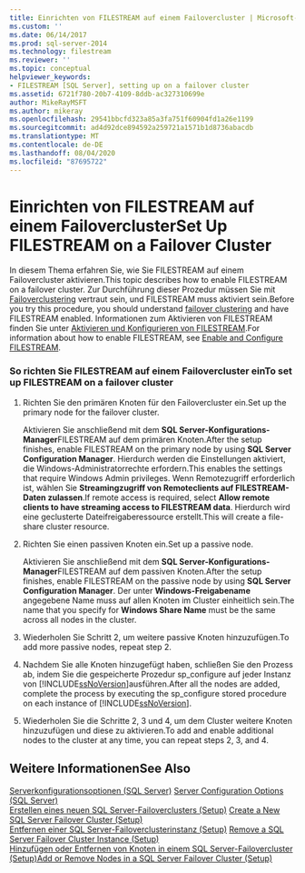 ```yaml
---
title: Einrichten von FILESTREAM auf einem Failovercluster | Microsoft-Dokumentation
ms.custom: ''
ms.date: 06/14/2017
ms.prod: sql-server-2014
ms.technology: filestream
ms.reviewer: ''
ms.topic: conceptual
helpviewer_keywords:
- FILESTREAM [SQL Server], setting up on a failover cluster
ms.assetid: 6721f780-20b7-4109-8ddb-ac327310699e
author: MikeRayMSFT
ms.author: mikeray
ms.openlocfilehash: 29541bbcfd323a85a3fa751f60904fd1a26e1199
ms.sourcegitcommit: ad4d92dce894592a259721a1571b1d8736abacdb
ms.translationtype: MT
ms.contentlocale: de-DE
ms.lasthandoff: 08/04/2020
ms.locfileid: "87695722"
---
```

# <a name="set-up-filestream-on-a-failover-cluster"></a><span data-ttu-id="5724e-102">Einrichten von FILESTREAM auf einem Failovercluster</span><span class="sxs-lookup"><span data-stu-id="5724e-102">Set Up FILESTREAM on a Failover Cluster</span></span>
  <span data-ttu-id="5724e-103">In diesem Thema erfahren Sie, wie Sie FILESTREAM auf einem Failovercluster aktivieren.</span><span class="sxs-lookup"><span data-stu-id="5724e-103">This topic describes how to enable FILESTREAM on a failover cluster.</span></span> <span data-ttu-id="5724e-104">Zur Durchführung dieser Prozedur müssen Sie mit [Failoverclustering](../../sql-server/failover-clusters/windows/always-on-failover-cluster-instances-sql-server.md) vertraut sein, und FILESTREAM muss aktiviert sein.</span><span class="sxs-lookup"><span data-stu-id="5724e-104">Before you try this procedure, you should understand [failover clustering](../../sql-server/failover-clusters/windows/always-on-failover-cluster-instances-sql-server.md) and have FILESTREAM enabled.</span></span> <span data-ttu-id="5724e-105">Informationen zum Aktivieren von FILESTREAM finden Sie unter [Aktivieren und Konfigurieren von FILESTREAM](enable-and-configure-filestream.md).</span><span class="sxs-lookup"><span data-stu-id="5724e-105">For information about how to enable FILESTREAM, see [Enable and Configure FILESTREAM](enable-and-configure-filestream.md).</span></span>  
  
### <a name="to-set-up-filestream-on-a-failover-cluster"></a><span data-ttu-id="5724e-106">So richten Sie FILESTREAM auf einem Failovercluster ein</span><span class="sxs-lookup"><span data-stu-id="5724e-106">To set up FILESTREAM on a failover cluster</span></span>  
  
1.  <span data-ttu-id="5724e-107">Richten Sie den primären Knoten für den Failovercluster ein.</span><span class="sxs-lookup"><span data-stu-id="5724e-107">Set up the primary node for the failover cluster.</span></span>  
  
     <span data-ttu-id="5724e-108">Aktivieren Sie anschließend mit dem **SQL Server-Konfigurations-Manager**FILESTREAM auf dem primären Knoten.</span><span class="sxs-lookup"><span data-stu-id="5724e-108">After the setup finishes, enable FILESTREAM on the primary node by using **SQL Server Configuration Manager**.</span></span> <span data-ttu-id="5724e-109">Hierdurch werden die Einstellungen aktiviert, die Windows-Administratorrechte erfordern.</span><span class="sxs-lookup"><span data-stu-id="5724e-109">This enables the settings that require Windows Admin privileges.</span></span> <span data-ttu-id="5724e-110">Wenn Remotezugriff erforderlich ist, wählen Sie **Streamingzugriff von Remoteclients auf FILESTREAM-Daten zulassen**.</span><span class="sxs-lookup"><span data-stu-id="5724e-110">If remote access is required, select **Allow remote clients to have streaming access to FILESTREAM data**.</span></span> <span data-ttu-id="5724e-111">Hierdurch wird eine geclusterte Dateifreigaberessource erstellt.</span><span class="sxs-lookup"><span data-stu-id="5724e-111">This will create a file-share cluster resource.</span></span>  
  
2.  <span data-ttu-id="5724e-112">Richten Sie einen passiven Knoten ein.</span><span class="sxs-lookup"><span data-stu-id="5724e-112">Set up a passive node.</span></span>  
  
     <span data-ttu-id="5724e-113">Aktivieren Sie anschließend mit dem **SQL Server-Konfigurations-Manager**FILESTREAM auf dem passiven Knoten.</span><span class="sxs-lookup"><span data-stu-id="5724e-113">After the setup finishes, enable FILESTREAM on the passive node by using **SQL Server Configuration Manager**.</span></span> <span data-ttu-id="5724e-114">Der unter **Windows-Freigabename** angegebene Name muss auf allen Knoten im Cluster einheitlich sein.</span><span class="sxs-lookup"><span data-stu-id="5724e-114">The name that you specify for **Windows Share Name** must be the same across all nodes in the cluster.</span></span>  
  
3.  <span data-ttu-id="5724e-115">Wiederholen Sie Schritt 2, um weitere passive Knoten hinzuzufügen.</span><span class="sxs-lookup"><span data-stu-id="5724e-115">To add more passive nodes, repeat step 2.</span></span>  
  
4.  <span data-ttu-id="5724e-116">Nachdem Sie alle Knoten hinzugefügt haben, schließen Sie den Prozess ab, indem Sie die gespeicherte Prozedur sp_configure auf jeder Instanz von [!INCLUDE[ssNoVersion](../../includes/ssnoversion-md.md)]ausführen.</span><span class="sxs-lookup"><span data-stu-id="5724e-116">After all the nodes are added, complete the process by executing the sp_configure stored procedure on each instance of [!INCLUDE[ssNoVersion](../../includes/ssnoversion-md.md)].</span></span>  
  
5.  <span data-ttu-id="5724e-117">Wiederholen Sie die Schritte 2, 3 und 4, um dem Cluster weitere Knoten hinzuzufügen und diese zu aktivieren.</span><span class="sxs-lookup"><span data-stu-id="5724e-117">To add and enable additional nodes to the cluster at any time, you can repeat steps 2, 3, and 4.</span></span>  
  
## <a name="see-also"></a><span data-ttu-id="5724e-118">Weitere Informationen</span><span class="sxs-lookup"><span data-stu-id="5724e-118">See Also</span></span>  
 <span data-ttu-id="5724e-119">[Serverkonfigurationsoptionen &#40;SQL Server&#41;](../../database-engine/configure-windows/server-configuration-options-sql-server.md) </span><span class="sxs-lookup"><span data-stu-id="5724e-119">[Server Configuration Options &#40;SQL Server&#41;](../../database-engine/configure-windows/server-configuration-options-sql-server.md) </span></span>  
 <span data-ttu-id="5724e-120">[Erstellen eines neuen SQL Server-Failoverclusters &#40;Setup&#41;](../../sql-server/failover-clusters/install/create-a-new-sql-server-failover-cluster-setup.md) </span><span class="sxs-lookup"><span data-stu-id="5724e-120">[Create a New SQL Server Failover Cluster &#40;Setup&#41;](../../sql-server/failover-clusters/install/create-a-new-sql-server-failover-cluster-setup.md) </span></span>  
 <span data-ttu-id="5724e-121">[Entfernen einer SQL Server-Failoverclusterinstanz &#40;Setup&#41;](../../sql-server/failover-clusters/install/remove-a-sql-server-failover-cluster-instance-setup.md) </span><span class="sxs-lookup"><span data-stu-id="5724e-121">[Remove a SQL Server Failover Cluster Instance &#40;Setup&#41;](../../sql-server/failover-clusters/install/remove-a-sql-server-failover-cluster-instance-setup.md) </span></span>  
 [<span data-ttu-id="5724e-122">Hinzufügen oder Entfernen von Knoten in einem SQL Server-Failovercluster &#40;Setup&#41;</span><span class="sxs-lookup"><span data-stu-id="5724e-122">Add or Remove Nodes in a SQL Server Failover Cluster &#40;Setup&#41;</span></span>](../../sql-server/failover-clusters/install/add-or-remove-nodes-in-a-sql-server-failover-cluster-setup.md)  
  
  
